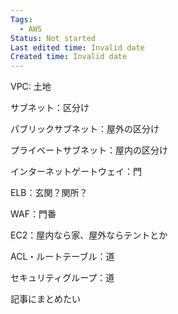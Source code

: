 ```yaml
---
Tags:
  - AWS
Status: Not started
Last edited time: Invalid date
Created time: Invalid date
---
```

VPC: 土地

サブネット：区分け

パブリックサブネット：屋外の区分け

プライベートサブネット：屋内の区分け

インターネットゲートウェイ：門

ELB：玄関？関所？

WAF：門番

EC2：屋内なら家、屋外ならテントとか

ACL・ルートテーブル：道

セキュリティグループ：道

  

記事にまとめたい